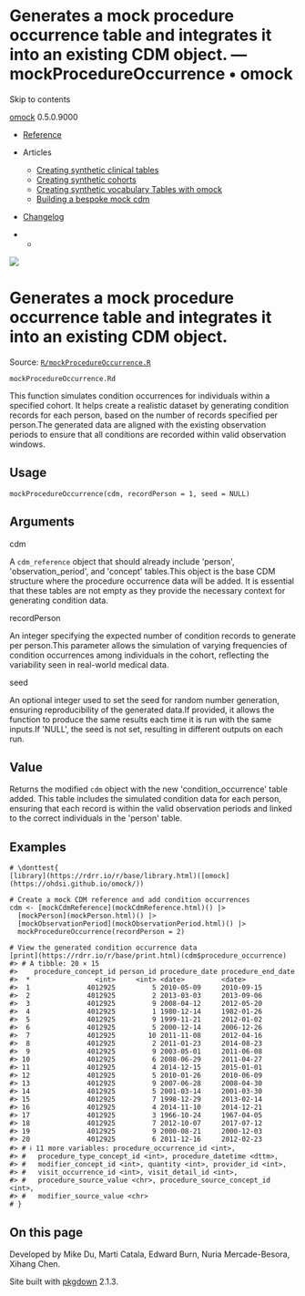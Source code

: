 # Generates a mock procedure occurrence table and integrates it into an existing CDM object. — mockProcedureOccurrence • omock

Skip to contents

[omock](../index.html) 0.5.0.9000

  * [Reference](../reference/index.html)
  * Articles
    * [Creating synthetic clinical tables](../articles/a01_Creating_synthetic_clinical_tables.html)
    * [Creating synthetic cohorts](../articles/a02_Creating_synthetic_cohorts.html)
    * [Creating synthetic vocabulary Tables with omock](../articles/a03_Creating_a_synthetic_vocabulary.html)
    * [Building a bespoke mock cdm](../articles/a04_Building_a_bespoke_mock_cdm.html)
  * [Changelog](../news/index.html)


  *   * [](https://github.com/ohdsi/omock/)



![](../logo.png)

# Generates a mock procedure occurrence table and integrates it into an existing CDM object.

Source: [`R/mockProcedureOccurrence.R`](https://github.com/ohdsi/omock/blob/main/R/mockProcedureOccurrence.R)

`mockProcedureOccurrence.Rd`

This function simulates condition occurrences for individuals within a specified cohort. It helps create a realistic dataset by generating condition records for each person, based on the number of records specified per person.The generated data are aligned with the existing observation periods to ensure that all conditions are recorded within valid observation windows.

## Usage
    
    
    mockProcedureOccurrence(cdm, recordPerson = 1, seed = NULL)

## Arguments

cdm
    

A `cdm_reference` object that should already include 'person', 'observation_period', and 'concept' tables.This object is the base CDM structure where the procedure occurrence data will be added. It is essential that these tables are not empty as they provide the necessary context for generating condition data.

recordPerson
    

An integer specifying the expected number of condition records to generate per person.This parameter allows the simulation of varying frequencies of condition occurrences among individuals in the cohort, reflecting the variability seen in real-world medical data.

seed
    

An optional integer used to set the seed for random number generation, ensuring reproducibility of the generated data.If provided, it allows the function to produce the same results each time it is run with the same inputs.If 'NULL', the seed is not set, resulting in different outputs on each run.

## Value

Returns the modified `cdm` object with the new 'condition_occurrence' table added. This table includes the simulated condition data for each person, ensuring that each record is within the valid observation periods and linked to the correct individuals in the 'person' table.

## Examples
    
    
    # \donttest{
    [library](https://rdrr.io/r/base/library.html)([omock](https://ohdsi.github.io/omock/))
    
    # Create a mock CDM reference and add condition occurrences
    cdm <- [mockCdmReference](mockCdmReference.html)() |>
      [mockPerson](mockPerson.html)() |>
      [mockObservationPeriod](mockObservationPeriod.html)() |>
      mockProcedureOccurrence(recordPerson = 2)
    
    # View the generated condition occurrence data
    [print](https://rdrr.io/r/base/print.html)(cdm$procedure_occurrence)
    #> # A tibble: 20 × 15
    #>    procedure_concept_id person_id procedure_date procedure_end_date
    #>  *                <int>     <int> <date>         <date>            
    #>  1              4012925         5 2010-05-09     2010-09-15        
    #>  2              4012925         2 2013-03-03     2013-09-06        
    #>  3              4012925         9 2008-04-12     2012-05-20        
    #>  4              4012925         1 1980-12-14     1982-01-26        
    #>  5              4012925         9 1999-11-21     2012-01-02        
    #>  6              4012925         5 2000-12-14     2006-12-26        
    #>  7              4012925        10 2011-11-08     2012-04-16        
    #>  8              4012925         2 2011-01-23     2014-08-23        
    #>  9              4012925         9 2003-05-01     2011-06-08        
    #> 10              4012925         6 2008-06-29     2011-04-27        
    #> 11              4012925         4 2014-12-15     2015-01-01        
    #> 12              4012925         5 2010-01-26     2010-06-09        
    #> 13              4012925         9 2007-06-28     2008-04-30        
    #> 14              4012925         5 2001-03-14     2001-03-30        
    #> 15              4012925         7 1998-12-29     2013-02-14        
    #> 16              4012925         4 2014-11-10     2014-12-21        
    #> 17              4012925         3 1966-10-24     1967-04-05        
    #> 18              4012925         7 2012-10-07     2017-07-12        
    #> 19              4012925         9 2000-08-21     2000-12-03        
    #> 20              4012925         6 2011-12-16     2012-02-23        
    #> # ℹ 11 more variables: procedure_occurrence_id <int>,
    #> #   procedure_type_concept_id <int>, procedure_datetime <dttm>,
    #> #   modifier_concept_id <int>, quantity <int>, provider_id <int>,
    #> #   visit_occurrence_id <int>, visit_detail_id <int>,
    #> #   procedure_source_value <chr>, procedure_source_concept_id <int>,
    #> #   modifier_source_value <chr>
    # }
    

## On this page

Developed by Mike Du, Marti Catala, Edward Burn, Nuria Mercade-Besora, Xihang Chen.

Site built with [pkgdown](https://pkgdown.r-lib.org/) 2.1.3.
